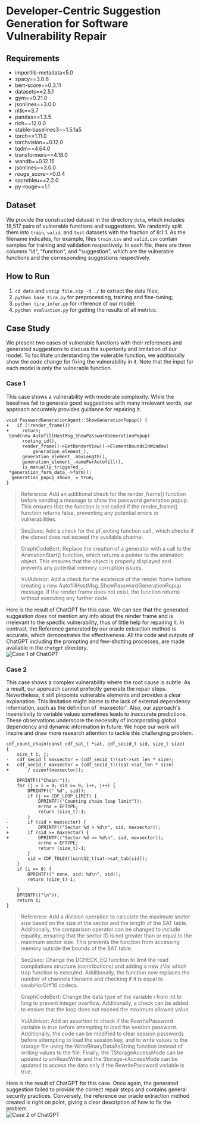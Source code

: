 #  Developer-Centric Suggestion Generation for Software Vulnerability Repair

## Requirements
+ importlib-metadata<5.0  
+ spacy==3.0.6  
+ bert-score==0.3.11  
+ datasets==2.5.1  
+ gym==0.21.0
+ jsonlines==3.0.0
+ nltk==3.7
+ pandas==1.3.5
+ rich==12.0.0
+ stable-baselines3==1.5.1a5
+ torch==1.11.0
+ torchvision==0.12.0
+ tqdm==4.64.0
+ transformers==4.18.0
+ wandb==0.12.15
+ jsonlines==3.0.0
+ rouge_score==0.0.4
+ sacrebleu==2.2.0
+ py-rouge==1.1

## Dataset
We provide the constructed dataset in the directory `data`, which includes 18,517 pairs of vulnerable functions and suggestions. We randomly split them into `train`, `valid`, and `test` datasets with the fraction of 8:1:1. As the filename indicates, for example, files `train.csv` and `valid.csv` contain samples for training and validation respectively. In each file, there are three columns "id", "function", and "suggestion", which are the vulnerable functions and the corresponding suggestions respectively.

## How to Run
1. `cd data` and `unzip file.zip -d ./` to extract the data files;
2. `python base_tira.py` for preprocessing, training and fine-tuning;
3. `python tira_infer.py` for inference of our model;
4. `python evaluation.py` for getting the results of all metrics.

## Case Study
We present two cases of vulnerable functions with their references and generated suggestions to discuss the superiority and limitation of our model. To facilitate understanding the vulerable function, we additionally show the code change for fixing the vulnerability in it. Note that the input for each model is only the vulnerable function.
### Case 1
This case shows a vulnerability with moderate complexity. While the baselines fail to generate good suggestions with many irrelevant words, our approach accurately provides guidance for repairing it.
```
void PasswordGenerationAgent::ShowGenerationPopup() {
+   if (!render_frame())
+     return;
 Send(new AutofillHostMsg_ShowPasswordGenerationPopup(
      routing_id(),
      render_frame()->GetRenderView()->ElementBoundsInWindow(
          generation_element_),
      generation_element_.maxLength(),
      generation_element_.nameForAutofill(),
      is_manually_triggered_,
 *generation_form_data_->form));
  generation_popup_shown_ = true;
}
```
> Reference: Add an additional check for the render_frame() function before sending a message to show the password generation popup. This ensures that the function is not called if the render_frame() function returns false, preventing any potential errors or vulnerabilities.

> Seq2seq: Add a check for the pf_exiting function call , which checks if the cloned does not exceed the available channel.

> GraphCodeBert: Replace the creation of a generator with a call to the AnimationStart() function, which returns a pointer to the animation object. This ensures that the object is properly displayed and prevents any potential memory corruption issues.

> VulAdvisor: Add a check for the existence of the render frame before creating a new AutofillHostMsg_ShowPasswordGenerationPopup message. If the render frame does not exist, the function returns without executing any further code.

Here is the result of ChatGPT for this case. We can see that the generated suggestion does not mention any info about the render frame and is irrelevant to the specific vulnerability, thus of little help for repairing it. In contrast, the Reference generated by our oracle extraction method is accurate, which demonstrates the effectiveness. All the code and outputs of ChatGPT including the prompting and few-shotting processes, are made available in the `chatgpt` directory.  
![Case 1 of ChatGPT](chatgpt/Case1.png)


### Case 2
This case shows a complex vulnerability where the root cause is subtle. As a result, our approach cannot prefectly generate the repair steps. Nevertheless, it still pinpoints vulnerable elements and provides a clear explanation. This limitation might blame to the lack of external dependency information, such as the definition of `maxsector'. Also, our approach's insensitivity to variable values sometimes leads to inaccurate predictions. These observations underscore the necessity of incorporating global dependency and dynamic information in future. We hope our work will inspire and draw more research attention to tackle this challenging problem.
```
cdf_count_chain(const cdf_sat_t *sat, cdf_secid_t sid, size_t size)
{
	size_t i, j;
- 	cdf_secid_t maxsector = (cdf_secid_t)(sat->sat_len * size);
+ 	cdf_secid_t maxsector = (cdf_secid_t)((sat->sat_len * size)
+ 	    / sizeof(maxsector));

	DPRINTF(("Chain:"));
	for (j = i = 0; sid >= 0; i++, j++) {
		DPRINTF((" %d", sid));
		if (j >= CDF_LOOP_LIMIT) {
			DPRINTF(("Counting chain loop limit"));
			errno = EFTYPE;
			return (size_t)-1;
		}
- 		if (sid > maxsector) {
- 			DPRINTF(("Sector %d > %d\n", sid, maxsector));
+ 		if (sid >= maxsector) {
+ 			DPRINTF(("Sector %d >= %d\n", sid, maxsector));
			errno = EFTYPE;
			return (size_t)-1;
		}
		sid = CDF_TOLE4((uint32_t)sat->sat_tab[sid]);
	}
	if (i == 0) {
		DPRINTF((" none, sid: %d\n", sid));
		return (size_t)-1;

	}
	DPRINTF(("\n"));
	return i;
}
```
> Reference: Add a division operation to calculate the maximum sector size based on the size of the sector and the length of the SAT table. Additionally, the comparison operator can be changed to include equality, ensuring that the sector ID is not greater than or equal to the maximum sector size. This prevents the function from accessing memory outside the bounds of the SAT table.

> Seq2seq: Change the DCHECK\_EQ function to limit the read compilations structure (contributions) and adding a new zVal which trap function is executed. Additionally, the function now replaces the number of channels filename and checking if it is equal to swabHorDiff16 codecs.

> GraphCodeBert: Change the data type of the variable i from int to long to prevent integer overflow. Additionally, a check can be added to ensure that the loop does not exceed the maximum allowed value.

> VulAdvisor: Add an assertion to check if the RewritePassword variable is true before attempting to load the session password. Additionally, the code can be modified to clear session passwords before attempting to load the session key, and to write values to the storage file using the WriteBinaryDataAsString function instead of writing values to the file. Finally, the TStorageAccessMode can be updated to smReadWrite and the Storage->AccessMode can be updated to access the data only if the RewritePassword variable is true.

Here is the result of ChatGPT for this case. Once again, the generated suggestion failed to provide the correct repair steps and contains general security practices. Conversely, the reference our oracle extraction method created is right on point, giving a clear description of how to fix the problem.  
![Case 2 of ChatGPT](chatgpt/Case2.png)
